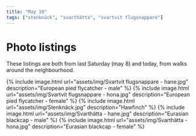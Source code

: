 ```yaml
---
title: "May 10"
tags: ["stenknäck", "svarthätta", "svartvit flugsnappare"]
---
```

# Photo listings
These listings are both from last Saturday (may 8) and today, from walks around the neighbourhood.

{% include image.html url="assets/img/Svartvit flugsnappare - hane.jpg" description="European pied flycatcher - male" %}
{% include image.html url="assets/img/Svartvit flugsnappare - hona.jpg" description="European pied flycatcher - female" %}
{% include image.html url="assets/img/Stenknäck.jpg" description="Hawfinch" %}
{% include image.html url="assets/img/Svarthätta - hane.jpg" description="Eurasian blackcap - male" %}
{% include image.html url="assets/img/Svarthätta - hona.jpg" description="Eurasian blackcap - female" %}
